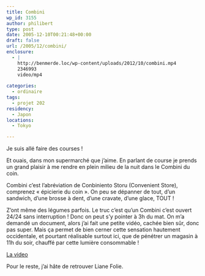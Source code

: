 ```yaml
---
title: Combini
wp_id: 3155
author: philibert
type: post
date: 2005-12-10T00:21:48+00:00
draft: false
url: /2005/12/combini/
enclosure:
  - |
    http://benmerde.loc/wp-content/uploads/2012/10/combini.mp4
    2346993
    video/mp4
    
categories:
  - ordinaire
tags:
  - projet 202
residency:
  - Japon
locations:
  - Tokyo

---
```

Je suis allé faire des courses ! 

Et ouais, dans mon supermarché que j&rsquo;aime. En parlant de course je prends un grand plaisir à me rendre en plein milieu de la nuit dans le Combini du coin. 

Combini c&rsquo;est l&rsquo;abréviation de Conbiniento Storu (Convenient Store), comprenez « épicierie du coin ». On peu se dépanner de tout, d&rsquo;un sandwich, d&rsquo;une brosse à dent, d&rsquo;une cravate, d&rsquo;une glace, TOUT ! 

Z&rsquo;ont même des légumes parfois. Le truc c&rsquo;est qu&rsquo;un Combini c&rsquo;est ouvert 24/24 sans interruption ! Donc on peut s&rsquo;y pointer à 3h du mat. On m&rsquo;a demandé un document, alors j&rsquo;ai fait une petite vidéo, cachée bien sûr, donc pas super. Mais ça permet de bien cerner cette sensation hautement occidentale, et pourtant réalisable surtout ici, que de pénétrer un magasin à 11h du soir, chauffé par cette lumière consommable !
  
<a target="_blank" href='/uploads/2012/10/combini.mp4'>La video</a>

Pour le reste, j&rsquo;ai hâte de retrouver Liane Folie.